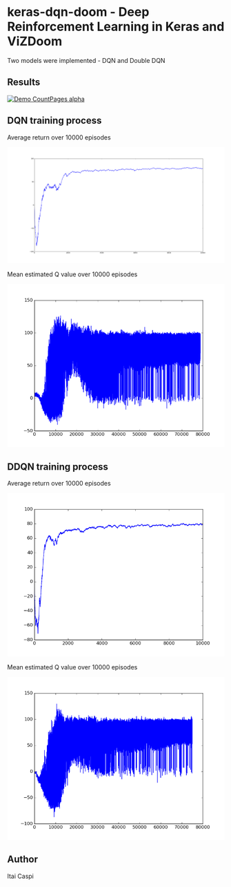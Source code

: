 # keras-dqn-doom - Deep Reinforcement Learning in Keras and ViZDoom

Two models were implemented - DQN and Double DQN

## Results

[![Demo CountPages alpha](https://j.gifs.com/5yGJ3Z.gif)](https://youtu.be/vnFHonjWoHE)

## DQN training process

Average return over 10000 episodes

![model](dqn_avg_return.png)

Mean estimated Q value over 10000 episodes

![model](dqn_mean_Q.png)


## DDQN training process

Average return over 10000 episodes

![model](ddqn_avg_return.png)

Mean estimated Q value over 10000 episodes

![model](ddqn_mean_Q.png)


## Author

Itai Caspi
